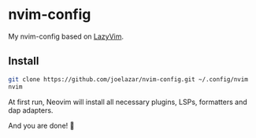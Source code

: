 # nvim-config

My nvim-config based on [LazyVim](https://github.com/LazyVim/LazyVim).

## Install

```sh
git clone https://github.com/joelazar/nvim-config.git ~/.config/nvim
nvim
```

At first run, Neovim will install all necessary plugins, LSPs, formatters and dap adapters.

And you are done! 🎉
